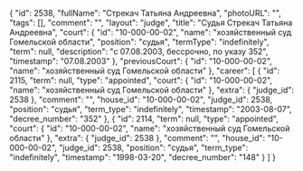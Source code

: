 {
    "id": 2538,
    "fullName": "Стрекач Татьяна Андреевна",
    "photoURL": "",
    "tags": [],
    "comment": "",
    "layout": "judge",
    "title": "Судья Стрекач Татьяна Андреевна",
    "court": {
        "id": "10-000-00-02",
        "name": "хозяйственный суд Гомельской области",
        "position": "судья",
        "termType": "indefinitely",
        "term": null,
        "description": "c 07.08.2003, бессрочно, по указу 352",
        "timestamp": "07.08.2003"
    },
    "previousCourt": {
        "id": "10-000-00-02",
        "name": "хозяйственный суд Гомельской области"
    },
    "career": [
        {
            "id": 2115,
            "term": null,
            "type": "appointed",
            "court": {
                "id": "10-000-00-02",
                "name": "хозяйственный суд Гомельской области"
            },
            "extra": {
                "judge_id": 2538
            },
            "comment": "",
            "house_id": "10-000-00-02",
            "judge_id": 2538,
            "position": "судья",
            "term_type": "indefinitely",
            "timestamp": "2003-08-07",
            "decree_number": "352"
        },
        {
            "id": 2114,
            "term": null,
            "type": "appointed",
            "court": {
                "id": "10-000-00-02",
                "name": "хозяйственный суд Гомельской области"
            },
            "extra": {
                "judge_id": 2538
            },
            "comment": "",
            "house_id": "10-000-00-02",
            "judge_id": 2538,
            "position": "судья",
            "term_type": "indefinitely",
            "timestamp": "1998-03-20",
            "decree_number": "148"
        }
    ]
}